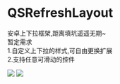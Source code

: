 # QSRefreshLayout
安卓上下拉框架,距离填坑遥遥无期~<br>
暂定需求<br>
1.自定义上下拉的样式,可自由更换扩展<br>
2.支持任意可滑动的控件<br>


![](https://github.com//tohodog/QSRefreshLayout/raw/master/top.gif)
![](https://github.com//tohodog/QSRefreshLayout/raw/master/bottom.gif)

